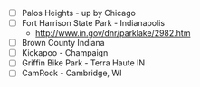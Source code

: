 - [ ] Palos Heights - up by Chicago
- [ ] Fort Harrison State Park - Indianapolis
  - http://www.in.gov/dnr/parklake/2982.htm
- [ ] Brown County Indiana
- [ ] Kickapoo - Champaign
- [ ] Griffin Bike Park - Terra Haute IN
- [ ] CamRock - Cambridge, WI